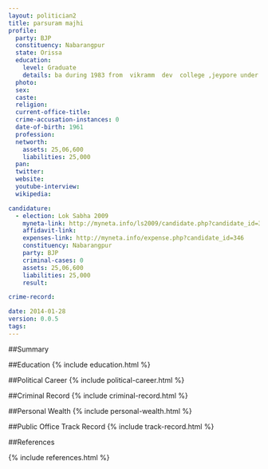 ```yaml
---
layout: politician2
title: parsuram majhi
profile: 
  party: BJP
  constituency: Nabarangpur
  state: Orissa
  education: 
    level: Graduate
    details: ba during 1983 from  vikramm  dev  college ,jeypore under  berhampur  university
  photo: 
  sex: 
  caste: 
  religion: 
  current-office-title: 
  crime-accusation-instances: 0
  date-of-birth: 1961
  profession: 
  networth: 
    assets: 25,06,600
    liabilities: 25,000
  pan: 
  twitter: 
  website: 
  youtube-interview: 
  wikipedia: 

candidature: 
  - election: Lok Sabha 2009
    myneta-link: http://myneta.info/ls2009/candidate.php?candidate_id=346
    affidavit-link: 
    expenses-link: http://myneta.info/expense.php?candidate_id=346
    constituency: Nabarangpur 
    party: BJP
    criminal-cases: 0
    assets: 25,06,600
    liabilities: 25,000
    result:  

crime-record: 

date: 2014-01-28
version: 0.0.5
tags: 
---
```

##Summary


##Education
{% include education.html %}


##Political Career
{% include political-career.html %}


##Criminal Record
{% include criminal-record.html %}


##Personal Wealth
{% include personal-wealth.html %}


##Public Office Track Record
{% include track-record.html %}


##References


{% include references.html %}